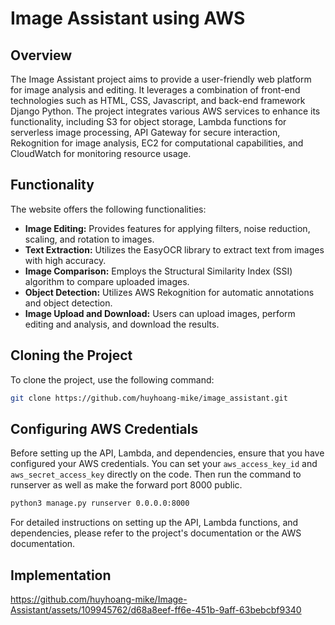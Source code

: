# Image Assistant using AWS

## Overview

The Image Assistant project aims to provide a user-friendly web platform for image analysis and editing. It leverages a combination of front-end technologies such as HTML, CSS, Javascript, and back-end framework Django Python. The project integrates various AWS services to enhance its functionality, including S3 for object storage, Lambda functions for serverless image processing, API Gateway for secure interaction, Rekognition for image analysis, EC2 for computational capabilities, and CloudWatch for monitoring resource usage.

## Functionality

The website offers the following functionalities:
- **Image Editing:** Provides features for applying filters, noise reduction, scaling, and rotation to images.
- **Text Extraction:** Utilizes the EasyOCR library to extract text from images with high accuracy.
- **Image Comparison:** Employs the Structural Similarity Index (SSI) algorithm to compare uploaded images.
- **Object Detection:** Utilizes AWS Rekognition for automatic annotations and object detection.
- **Image Upload and Download:** Users can upload images, perform editing and analysis, and download the results.

## Cloning the Project

To clone the project, use the following command:
```bash
git clone https://github.com/huyhoang-mike/image_assistant.git
```
## Configuring AWS Credentials

Before setting up the API, Lambda, and dependencies, ensure that you have configured your AWS credentials. You can set your `aws_access_key_id` and `aws_secret_access_key` directly on the code. Then run the command to runserver as well as make the forward port 8000 public.

```bash
python3 manage.py runserver 0.0.0.0:8000
```


For detailed instructions on setting up the API, Lambda functions, and dependencies, please refer to the project's documentation or the AWS documentation.

## Implementation


https://github.com/huyhoang-mike/Image-Assistant/assets/109945762/d68a8eef-ff6e-451b-9aff-63bebcbf9340




